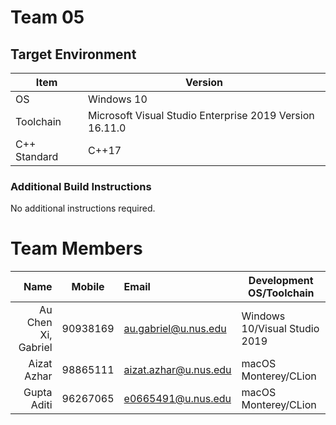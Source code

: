 # Team 05

## Target Environment

Item | Version
-|-
OS | Windows 10
Toolchain | Microsoft Visual Studio Enterprise 2019 Version 16.11.0
C++ Standard | C++17

### Additional Build Instructions

No additional instructions required.

# Team Members

Name | Mobile | Email | Development OS/Toolchain
-:|:-:|:-|-|
Au Chen Xi, Gabriel | 90938169 | au.gabriel@u.nus.edu | Windows 10/Visual Studio 2019 
Aizat Azhar | 98865111 | aizat.azhar@u.nus.edu | macOS Monterey/CLion
Gupta Aditi | 96267065 | e0665491@u.nus.edu | macOS Monterey/CLion
